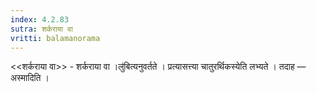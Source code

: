 ```yaml
---
index: 4.2.83
sutra: शर्कराया वा
vritti: balamanorama
---
```


<<शर्कराया वा>> - शर्कराया वा ।लु॑बित्यनुवर्तते । प्रत्यासत्त्या चातुरर्थिकस्येति लभ्यते । तदाह — अस्मादिति ।